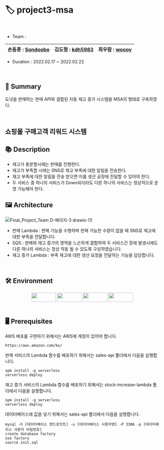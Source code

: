 # 🏷️ project3-msa
<br>

 - Team : 
 
 손동훈 : [Sondoobo](https://github.com/Sondoobo) | 김도형 : [kdh5983](https://github.com/kdh5983) | 최우람 : [wooov](https://github.com/wooov) |
 --- | --- | --- |

 - Duration : 2022.02.17 ~ 2022.02.22
<br>

## 📖 Summary

도넛을 판매하는 판매 API와 결합된 자동 재고 증가 시스템을 MSA의 형태로 구축하였다.

<br>

## 쇼핑몰 구매고객 리워드 시스템

## 📚 Description

- 재고가 충분할시에는 판매를 진행한다.
- 재고가 부족할 시에는 SNS로 재고 부족에 대한 알림을 전송한다.
- 재고 부족에 대한 알림을 전송 받으면 이를 생산 공장에 전달할 수 있어야 한다.
- 두 서비스 중 하나의 서비스가 Down되더라도 다른 하나의 서비스는 정상적으로 운영 가능해야 한다.


## 🖼️ Architecture
![Final_Project_Team D-페이지-3 drawio (1)](https://user-images.githubusercontent.com/119152428/228295392-d64acec2-1736-422e-bced-b5f793f52ee2.png)


 - 판매 Lambda : 판매 기능을 수행하며 판매 가능한 수량이 없을 때 SNS로 재고에 대한 부족을 전달합니다.
 - SQS : 판매와 재고 증가의 영역을 느슨하게 결합하여 두 서비스간 장애 발생시에도 다른 하나의 서비스는 정상 작동 될 수 있도록 구성하였습니다.
 - 재고 증가 Lambda : 부족 재고에 대한 생산 요청을 전달하는 기능을 담당합니다.
 
<br>

## 🛠️ Environment
<div align=center>
<img src="https://img.shields.io/badge/AWS-232F3E?stylefor-the-badge&logo=Amazon AWS&logoColor=FAFAFA" width="80" height="30"/>
<img src="https://img.shields.io/badge/MySQL-071D49?stylefor-the-badge&logo=MySQL&logoColor=4479A1" width="80" height="30"/>
<img src="https://img.shields.io/badge/Node.js-173B3F?stylefor-the-badge&logo=Node.js&logoColor=339933" width="80" height="30"/>
<img src="https://img.shields.io/badge/Serverless-000000?stylefor-the-badge&logo=Serverless&logoColor=FD5750" width="80" height="30"/>

 </div>
 <br>

## 🖥️ Prerequisites
AWS 배포를 구현하기 위해서는 AWS에 계정이 있어야 합니다.
```
https://aws.amazon.com/ko/
``` 
판매 서비스의 Lambda 함수를 배포하기 위해서는 sales-api 폴더에서 다음을 실행합니다.
```
npm install -g serverless
serverless deploy
```
재고 증가 서비스의 Lambda 함수를 배포하기 위해서는 stock-increase-lambda 폴더에서 다음을 실행합니다.
```
npm install -g serverless
serverless deploy
```
데이터베이스에 값을 넣기 위해서는 sales-api 폴더에서 다음을 실행합니다.
```
mysql -h [데이터베이스 엔드포인트] -u [데이터베이스 사용자명] -P 3306 -p [데이터베이스 사용자 비밀번호]
create database factory
use factory
source init.sql
```
<br>
